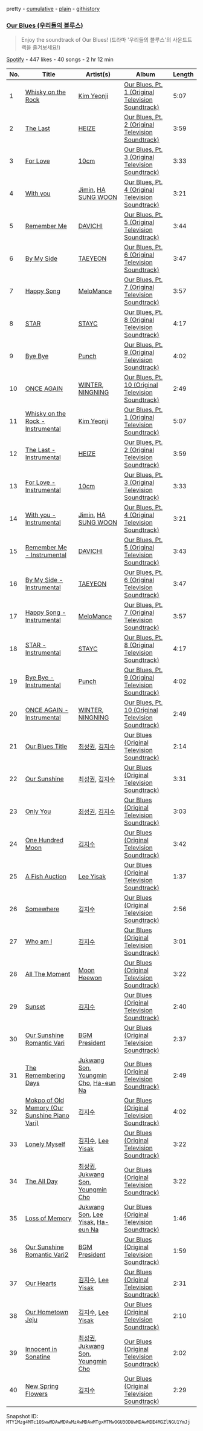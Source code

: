 pretty - [cumulative](/playlists/cumulative/37i9dQZF1DX6uViAIcMm0n.md) - [plain](/playlists/plain/37i9dQZF1DX6uViAIcMm0n) - [githistory](https://github.githistory.xyz/mackorone/spotify-playlist-archive/blob/main/playlists/plain/37i9dQZF1DX6uViAIcMm0n)

### [Our Blues \(우리들의 블루스\)](https://open.spotify.com/playlist/37i9dQZF1DX6uViAIcMm0n)

> Enjoy the soundtrack of Our Blues! \(드라마 '우리들의 블루스'의 사운드트랙을 즐겨보세요!\)

[Spotify](https://open.spotify.com/user/spotify) - 447 likes - 40 songs - 2 hr 12 min

| No. | Title | Artist(s) | Album | Length |
|---|---|---|---|---|
| 1 | [Whisky on the Rock](https://open.spotify.com/track/6JZllw3leQQZBcWGUO3W30) | [Kim Yeonji](https://open.spotify.com/artist/220c8fiYAk89nqAgw4x4z4) | [Our Blues, Pt\. 1 \(Original Television Soundtrack\)](https://open.spotify.com/album/4iRK15nSwRjH5Isba5ohnA) | 5:07 |
| 2 | [The Last](https://open.spotify.com/track/598HpRrTucxox28Rur6ttY) | [HEIZE](https://open.spotify.com/artist/5dCvSnVduaFleCnyy98JMo) | [Our Blues, Pt\. 2 \(Original Television Soundtrack\)](https://open.spotify.com/album/1JXO4iO6DcUFRNtyHXryuw) | 3:59 |
| 3 | [For Love](https://open.spotify.com/track/7FVkGnEexHtiavZSDL4wZT) | [10cm](https://open.spotify.com/artist/6zn0ihyAApAYV51zpXxdEp) | [Our Blues, Pt\. 3 \(Original Television Soundtrack\)](https://open.spotify.com/album/2bWjPAcoUxP7t3FWChijzl) | 3:33 |
| 4 | [With you](https://open.spotify.com/track/2gzhQaCTeNgxpeB2TPllyY) | [Jimin](https://open.spotify.com/artist/1oSPZhvZMIrWW5I41kPkkY), [HA SUNG WOON](https://open.spotify.com/artist/3OBkZ9NG8F0Fn4oNpg0yuU) | [Our Blues, Pt\. 4 \(Original Television Soundtrack\)](https://open.spotify.com/album/3Zu8uym76sjmYEGTFsXnSy) | 3:21 |
| 5 | [Remember Me](https://open.spotify.com/track/3WJ6HJ1kebnVA7S8bPKnEP) | [DAVICHI](https://open.spotify.com/artist/4z6yrDz5GfKXkeQZjOaZdq) | [Our Blues, Pt\. 5 \(Original Television Soundtrack\)](https://open.spotify.com/album/4o6ROt6vToHvwc1uMfgENE) | 3:44 |
| 6 | [By My Side](https://open.spotify.com/track/09lkEZvJPX5Lto9Ei7SFxt) | [TAEYEON](https://open.spotify.com/artist/3qNVuliS40BLgXGxhdBdqu) | [Our Blues, Pt\. 6 \(Original Television Soundtrack\)](https://open.spotify.com/album/090bFiHKTLRk5QA4hsE5Zv) | 3:47 |
| 7 | [Happy Song](https://open.spotify.com/track/1eUQ5JMD5vGz24Wxcq8fDv) | [MeloMance](https://open.spotify.com/artist/6k4r73Wq8nhkCDoUsECL1e) | [Our Blues, Pt\. 7 \(Original Television Soundtrack\)](https://open.spotify.com/album/5CkqLnLIpyWKmt6iUIhW5s) | 3:57 |
| 8 | [STAR](https://open.spotify.com/track/0DZ2mMWPkgDwWBnH6gtsQW) | [STAYC](https://open.spotify.com/artist/01XYiBYaoMJcNhPokrg0l0) | [Our Blues, Pt\. 8 \(Original Television Soundtrack\)](https://open.spotify.com/album/7HGYMEqDL4pBarAVmpQDho) | 4:17 |
| 9 | [Bye Bye](https://open.spotify.com/track/1uj92PjmEBcyTb4bXtHpQC) | [Punch](https://open.spotify.com/artist/2FgZrgTMX6Sk0VNcOsEPmm) | [Our Blues, Pt\. 9 \(Original Television Soundtrack\)](https://open.spotify.com/album/3soPFtAjCtDtljX7hfjJCR) | 4:02 |
| 10 | [ONCE AGAIN](https://open.spotify.com/track/5vsjD4VbQzkUUlvwFOhppn) | [WINTER](https://open.spotify.com/artist/3mPquBmMu97Iq9TpzQ6ayI), [NINGNING](https://open.spotify.com/artist/5t1uryofgueHrjrryqX8vM) | [Our Blues, Pt\. 10 \(Original Television Soundtrack\)](https://open.spotify.com/album/0mP330aRyX4P4ZjarRKnXO) | 2:49 |
| 11 | [Whisky on the Rock \- Instrumental](https://open.spotify.com/track/3hIApnP3HSszVGN94bIWS4) | [Kim Yeonji](https://open.spotify.com/artist/220c8fiYAk89nqAgw4x4z4) | [Our Blues, Pt\. 1 \(Original Television Soundtrack\)](https://open.spotify.com/album/4iRK15nSwRjH5Isba5ohnA) | 5:07 |
| 12 | [The Last \- Instrumental](https://open.spotify.com/track/3exmtsEbZh54fjK91CESKs) | [HEIZE](https://open.spotify.com/artist/5dCvSnVduaFleCnyy98JMo) | [Our Blues, Pt\. 2 \(Original Television Soundtrack\)](https://open.spotify.com/album/1JXO4iO6DcUFRNtyHXryuw) | 3:59 |
| 13 | [For Love \- Instrumental](https://open.spotify.com/track/7psPlIrqv0IitQ8PO6PqfE) | [10cm](https://open.spotify.com/artist/6zn0ihyAApAYV51zpXxdEp) | [Our Blues, Pt\. 3 \(Original Television Soundtrack\)](https://open.spotify.com/album/2bWjPAcoUxP7t3FWChijzl) | 3:33 |
| 14 | [With you \- Instrumental](https://open.spotify.com/track/7M30L99pePlQ3wh8IxVUsD) | [Jimin](https://open.spotify.com/artist/1oSPZhvZMIrWW5I41kPkkY), [HA SUNG WOON](https://open.spotify.com/artist/3OBkZ9NG8F0Fn4oNpg0yuU) | [Our Blues, Pt\. 4 \(Original Television Soundtrack\)](https://open.spotify.com/album/3Zu8uym76sjmYEGTFsXnSy) | 3:21 |
| 15 | [Remember Me \- Instrumental](https://open.spotify.com/track/7x2K1umobbJnsX5GAdsT6l) | [DAVICHI](https://open.spotify.com/artist/4z6yrDz5GfKXkeQZjOaZdq) | [Our Blues, Pt\. 5 \(Original Television Soundtrack\)](https://open.spotify.com/album/4o6ROt6vToHvwc1uMfgENE) | 3:43 |
| 16 | [By My Side \- Instrumental](https://open.spotify.com/track/0bKRYr2qvmlS1EpFNo4v2U) | [TAEYEON](https://open.spotify.com/artist/3qNVuliS40BLgXGxhdBdqu) | [Our Blues, Pt\. 6 \(Original Television Soundtrack\)](https://open.spotify.com/album/090bFiHKTLRk5QA4hsE5Zv) | 3:47 |
| 17 | [Happy Song \- Instrumental](https://open.spotify.com/track/4angfRpLKZNeHWhVaTNLMY) | [MeloMance](https://open.spotify.com/artist/6k4r73Wq8nhkCDoUsECL1e) | [Our Blues, Pt\. 7 \(Original Television Soundtrack\)](https://open.spotify.com/album/5CkqLnLIpyWKmt6iUIhW5s) | 3:57 |
| 18 | [STAR \- Instrumental](https://open.spotify.com/track/5RU4ByKFnuyNE8cfdnZs1e) | [STAYC](https://open.spotify.com/artist/01XYiBYaoMJcNhPokrg0l0) | [Our Blues, Pt\. 8 \(Original Television Soundtrack\)](https://open.spotify.com/album/7HGYMEqDL4pBarAVmpQDho) | 4:17 |
| 19 | [Bye Bye \- Instrumental](https://open.spotify.com/track/5FQ1kibGN5JZYGYJ7QxlkS) | [Punch](https://open.spotify.com/artist/2FgZrgTMX6Sk0VNcOsEPmm) | [Our Blues, Pt\. 9 \(Original Television Soundtrack\)](https://open.spotify.com/album/3soPFtAjCtDtljX7hfjJCR) | 4:02 |
| 20 | [ONCE AGAIN \- Instrumental](https://open.spotify.com/track/4hgXDq0JisF1lbNECQ3YRB) | [WINTER](https://open.spotify.com/artist/3mPquBmMu97Iq9TpzQ6ayI), [NINGNING](https://open.spotify.com/artist/5t1uryofgueHrjrryqX8vM) | [Our Blues, Pt\. 10 \(Original Television Soundtrack\)](https://open.spotify.com/album/0mP330aRyX4P4ZjarRKnXO) | 2:49 |
| 21 | [Our Blues Title](https://open.spotify.com/track/7GJfG17jSjeYEHQ0ktyNL5) | [최성권](https://open.spotify.com/artist/7Hyk0Nv019WbdkB502sfrr), [김지수](https://open.spotify.com/artist/6Ha9WV5Kt9inoHYq2CUpVi) | [Our Blues \(Original Television Soundtrack\)](https://open.spotify.com/album/2CMhOK08vzM7xTl3nEnghs) | 2:14 |
| 22 | [Our Sunshine](https://open.spotify.com/track/0YPMqt8gRstT02r30DF06H) | [최성권](https://open.spotify.com/artist/7Hyk0Nv019WbdkB502sfrr), [김지수](https://open.spotify.com/artist/6Ha9WV5Kt9inoHYq2CUpVi) | [Our Blues \(Original Television Soundtrack\)](https://open.spotify.com/album/2CMhOK08vzM7xTl3nEnghs) | 3:31 |
| 23 | [Only You](https://open.spotify.com/track/7eh5HBzLYamSWOp3E1d4bD) | [최성권](https://open.spotify.com/artist/7Hyk0Nv019WbdkB502sfrr), [김지수](https://open.spotify.com/artist/6Ha9WV5Kt9inoHYq2CUpVi) | [Our Blues \(Original Television Soundtrack\)](https://open.spotify.com/album/2CMhOK08vzM7xTl3nEnghs) | 3:03 |
| 24 | [One Hundred Moon](https://open.spotify.com/track/2Q7HnslF529LJ3bvXflGJa) | [김지수](https://open.spotify.com/artist/6Ha9WV5Kt9inoHYq2CUpVi) | [Our Blues \(Original Television Soundtrack\)](https://open.spotify.com/album/2CMhOK08vzM7xTl3nEnghs) | 3:42 |
| 25 | [A Fish Auction](https://open.spotify.com/track/4q3nMvglPrw4RV0twlstKe) | [Lee Yisak](https://open.spotify.com/artist/5bRodWwiSfjBFikzc96Jnp) | [Our Blues \(Original Television Soundtrack\)](https://open.spotify.com/album/2CMhOK08vzM7xTl3nEnghs) | 1:37 |
| 26 | [Somewhere](https://open.spotify.com/track/1iNtYjF33gUnAPsG3yLn1E) | [김지수](https://open.spotify.com/artist/6Ha9WV5Kt9inoHYq2CUpVi) | [Our Blues \(Original Television Soundtrack\)](https://open.spotify.com/album/2CMhOK08vzM7xTl3nEnghs) | 2:56 |
| 27 | [Who am I](https://open.spotify.com/track/4eyCqjMeZGDgU4F8ocJK1I) | [김지수](https://open.spotify.com/artist/6Ha9WV5Kt9inoHYq2CUpVi) | [Our Blues \(Original Television Soundtrack\)](https://open.spotify.com/album/2CMhOK08vzM7xTl3nEnghs) | 3:01 |
| 28 | [All The Moment](https://open.spotify.com/track/6W0o2pyLG3obB7jP3cWTpk) | [Moon Heewon](https://open.spotify.com/artist/3IjBlflnn473zWYt2R6f2z) | [Our Blues \(Original Television Soundtrack\)](https://open.spotify.com/album/2CMhOK08vzM7xTl3nEnghs) | 3:22 |
| 29 | [Sunset](https://open.spotify.com/track/0AodXiiPIOxY2oMgKtVrXd) | [김지수](https://open.spotify.com/artist/6Ha9WV5Kt9inoHYq2CUpVi) | [Our Blues \(Original Television Soundtrack\)](https://open.spotify.com/album/2CMhOK08vzM7xTl3nEnghs) | 2:40 |
| 30 | [Our Sunshine Romantic Vari](https://open.spotify.com/track/4g14HzyhPwUQ7IviAtkgJ0) | [BGM President](https://open.spotify.com/artist/77wuR8IvFFnd3yviZ8Zk6I) | [Our Blues \(Original Television Soundtrack\)](https://open.spotify.com/album/2CMhOK08vzM7xTl3nEnghs) | 2:37 |
| 31 | [The Remembering Days](https://open.spotify.com/track/5G9WalM3xivjfCrSVxSftv) | [Jukwang Son](https://open.spotify.com/artist/1TuO6nGgsxRZmQm8nKE4Ej), [Youngmin Cho](https://open.spotify.com/artist/0qYjNPOsCL3TrzoeoWZUMD), [Ha\-eun Na](https://open.spotify.com/artist/4MGU8vTNQdUgwGQtAcU1ar) | [Our Blues \(Original Television Soundtrack\)](https://open.spotify.com/album/2CMhOK08vzM7xTl3nEnghs) | 2:49 |
| 32 | [Mokpo of Old Memory \(Our Sunshine Piano Vari\)](https://open.spotify.com/track/356JqnerTM3mqKa0UGndk8) | [김지수](https://open.spotify.com/artist/6Ha9WV5Kt9inoHYq2CUpVi) | [Our Blues \(Original Television Soundtrack\)](https://open.spotify.com/album/2CMhOK08vzM7xTl3nEnghs) | 4:02 |
| 33 | [Lonely Myself](https://open.spotify.com/track/6KJwVGftJpNhDJmZ5Qa3nn) | [김지수](https://open.spotify.com/artist/6Ha9WV5Kt9inoHYq2CUpVi), [Lee Yisak](https://open.spotify.com/artist/5bRodWwiSfjBFikzc96Jnp) | [Our Blues \(Original Television Soundtrack\)](https://open.spotify.com/album/2CMhOK08vzM7xTl3nEnghs) | 3:22 |
| 34 | [The All Day](https://open.spotify.com/track/5y1Fwb9qNNUb5AEK4zPYuz) | [최성권](https://open.spotify.com/artist/7Hyk0Nv019WbdkB502sfrr), [Jukwang Son](https://open.spotify.com/artist/1TuO6nGgsxRZmQm8nKE4Ej), [Youngmin Cho](https://open.spotify.com/artist/0qYjNPOsCL3TrzoeoWZUMD) | [Our Blues \(Original Television Soundtrack\)](https://open.spotify.com/album/2CMhOK08vzM7xTl3nEnghs) | 3:22 |
| 35 | [Loss of Memory](https://open.spotify.com/track/23aw99J3DM1nyUcCNhVzzG) | [Jukwang Son](https://open.spotify.com/artist/1TuO6nGgsxRZmQm8nKE4Ej), [Lee Yisak](https://open.spotify.com/artist/5bRodWwiSfjBFikzc96Jnp), [Ha\-eun Na](https://open.spotify.com/artist/4MGU8vTNQdUgwGQtAcU1ar) | [Our Blues \(Original Television Soundtrack\)](https://open.spotify.com/album/2CMhOK08vzM7xTl3nEnghs) | 1:46 |
| 36 | [Our Sunshine Romantic Vari2](https://open.spotify.com/track/7D3lJZEv55LRE7IPi1PFur) | [BGM President](https://open.spotify.com/artist/77wuR8IvFFnd3yviZ8Zk6I) | [Our Blues \(Original Television Soundtrack\)](https://open.spotify.com/album/2CMhOK08vzM7xTl3nEnghs) | 1:59 |
| 37 | [Our Hearts](https://open.spotify.com/track/6VL3hdKZoAfm31PttVI7bg) | [김지수](https://open.spotify.com/artist/6Ha9WV5Kt9inoHYq2CUpVi), [Lee Yisak](https://open.spotify.com/artist/5bRodWwiSfjBFikzc96Jnp) | [Our Blues \(Original Television Soundtrack\)](https://open.spotify.com/album/2CMhOK08vzM7xTl3nEnghs) | 2:31 |
| 38 | [Our Hometown Jeju](https://open.spotify.com/track/2Puwrtt7OyCmBtDREzDnMn) | [김지수](https://open.spotify.com/artist/6Ha9WV5Kt9inoHYq2CUpVi), [Lee Yisak](https://open.spotify.com/artist/5bRodWwiSfjBFikzc96Jnp) | [Our Blues \(Original Television Soundtrack\)](https://open.spotify.com/album/2CMhOK08vzM7xTl3nEnghs) | 2:10 |
| 39 | [Innocent in Sonatine](https://open.spotify.com/track/6A0CIbAdsKbp1VeQBFfWNF) | [최성권](https://open.spotify.com/artist/7Hyk0Nv019WbdkB502sfrr), [Jukwang Son](https://open.spotify.com/artist/1TuO6nGgsxRZmQm8nKE4Ej), [Youngmin Cho](https://open.spotify.com/artist/0qYjNPOsCL3TrzoeoWZUMD) | [Our Blues \(Original Television Soundtrack\)](https://open.spotify.com/album/2CMhOK08vzM7xTl3nEnghs) | 2:02 |
| 40 | [New Spring Flowers](https://open.spotify.com/track/6JOH7xyDCxJDkNINrujYVl) | [김지수](https://open.spotify.com/artist/6Ha9WV5Kt9inoHYq2CUpVi) | [Our Blues \(Original Television Soundtrack\)](https://open.spotify.com/album/2CMhOK08vzM7xTl3nEnghs) | 2:29 |

Snapshot ID: `MTY1Mzg4MTc1OSwwMDAwMDAwMzAwMDAwMTgxMTMwOGU3ODUwMDAwMDE4MGZlNGU1YmJj`
